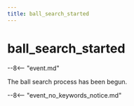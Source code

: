 ```yaml
---
title: ball_search_started
---
```


# ball_search_started


--8<-- "event.md"

The ball search process has been begun.

--8<-- "event_no_keywords_notice.md"
